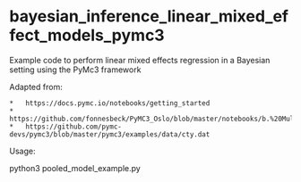 # bayesian_inference_linear_mixed_effect_models_pymc3

Example code to perform linear mixed effects regression in a Bayesian setting using the PyMc3 framework

Adapted from:

	* 	https://docs.pymc.io/notebooks/getting_started
	* 	https://github.com/fonnesbeck/PyMC3_Oslo/blob/master/notebooks/b.%20Multilevel%20Modeling.ipynb
	*	https://github.com/pymc-devs/pymc3/blob/master/pymc3/examples/data/cty.dat

Usage:

   python3 pooled_model_example.py

